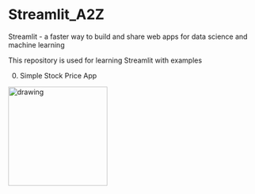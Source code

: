 # Streamlit_A2Z
Streamlit - a faster way to build and share web apps for data science and machine learning

This repository is used for learning Streamlit with examples

00. Simple Stock Price App

<img src="[drawing.jpg](https://github.com/user-attachments/assets/e8baf62d-647e-4f71-81d5-979af3f68ab7)" alt="drawing" width="200"/>

